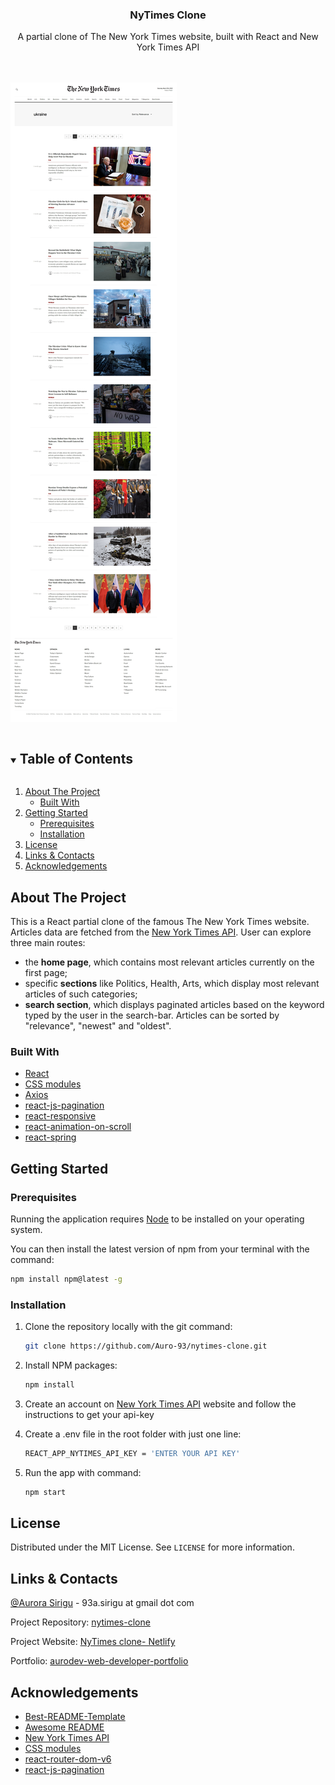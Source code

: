 <p align="center">
  
  <h3 align="center">NyTimes Clone</h3>

  <p align="center">
    A partial clone of The New York Times website, built with React and New York Times API
  </p>

  <br>
  <br>

  <a href="https://github.com/Auro-93/nytimes-clone">
    <img src="src/assets/screenshots/query-articles.jpg" alt="nytimes-clone-screenshot">
  </a>
</p>

<details open="open">
  <summary><h2 style="display: inline-block">Table of Contents</h2></summary>
  <ol>
    <li>
      <a href="#about-the-project">About The Project</a>
      <ul>
        <li><a href="#built-with">Built With</a></li>
      </ul>
    </li>
    <li>
      <a href="#getting-started">Getting Started</a>
      <ul>
        <li><a href="#prerequisites">Prerequisites</a></li>
        <li><a href="#installation">Installation</a></li>
      </ul>
    </li>
    <li><a href="#license">License</a></li>
    <li><a href="#links-contacts">Links & Contacts</a></li>
    <li><a href="#acknowledgements">Acknowledgements</a></li>
  </ol>
</details>

## About The Project

This is a React partial clone of the famous The New York Times website. Articles data are fetched from the [New York Times API](https://developer.nytimes.com/apis).
User can explore three main routes:

<ul>
<li>the <strong>home page</strong>, which contains most relevant articles currently on the first page; </li>

<li>specific <strong>sections</strong> like Politics, Health, Arts, which display most relevant articles of such categories; </li>

<li><strong>search section</strong>, which displays paginated articles based on the keyword typed by the user in the search-bar. Articles can be sorted by "relevance", "newest" and "oldest".</li>
</ul>

### Built With

- [React](https://it.reactjs.org/)
- [CSS modules](https://github.com/css-modules/css-modules)
- [Axios](https://github.com/axios/axios)
- [react-js-pagination](https://www.npmjs.com/package/react-js-pagination)
- [react-responsive](https://www.npmjs.com/package/react-responsive)
- [react-animation-on-scroll](https://www.npmjs.com/package/react-animation-on-scroll)
- [react-spring](https://react-spring.io/)

## Getting Started

### Prerequisites

Running the application requires [Node](https://nodejs.org/en/) to be installed on your operating system.

You can then install the latest version of npm from your terminal with the command:

```sh
npm install npm@latest -g
```

### Installation

1. Clone the repository locally with the git command:

   ```sh
   git clone https://github.com/Auro-93/nytimes-clone.git
   ```

2. Install NPM packages:

   ```sh
   npm install
   ```

3. Create an account on [New York Times API](https://developer.nytimes.com/get-started) website
   and follow the instructions to get your api-key

4. Create a .env file in the root folder with just one line:

   ```sh
   REACT_APP_NYTIMES_API_KEY = 'ENTER YOUR API KEY'
   ```

5. Run the app with command:

   ```sh
   npm start
   ```

## License

Distributed under the MIT License. See `LICENSE` for more information.

## Links & Contacts

[@Aurora Sirigu](https://www.linkedin.com/in/aurora-sirigu-a001301b4/) - 93a.sirigu at gmail dot com

Project Repository: [nytimes-clone](https://github.com/Auro-93/nytimes-clone)

Project Website: [NyTimes clone- Netlify](https://nytimes-clone.netlify.app/)

Portfolio: [aurodev-web-developer-portfolio](https://aurodev-web-developer-portfolio.netlify.app/)

## Acknowledgements

- [Best-README-Template](https://github.com/othneildrew/Best-README-Template)
- [Awesome README](https://github.com/matiassingers/awesome-readme)
- [New York Times API](https://developer.nytimes.com/)
- [CSS modules](https://github.com/css-modules/css-modules)
- [react-router-dom-v6](https://reactrouter.com/docs/en/v6/upgrading/v5)
- [react-js-pagination](https://www.npmjs.com/package/react-js-pagination)
